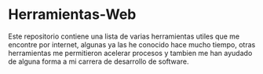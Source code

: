 # Herramientas-Web

Este repositorio contiene una lista de varias herramientas utiles que me encontre por internet, algunas ya las he conocido hace mucho tiempo, otras herramientas me permitieron acelerar procesos y tambien me han ayudado de alguna forma a mi carrera de desarrollo de software.
